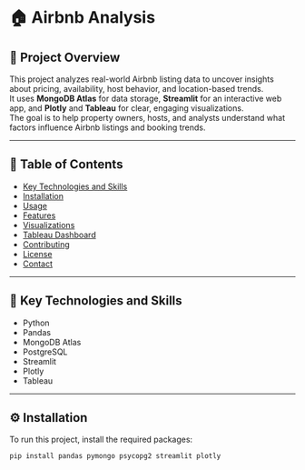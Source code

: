 # 🏠 Airbnb Analysis
 
## 📌 Project Overview    

This project analyzes real-world Airbnb listing data to uncover insights about pricing, availability, host behavior, and location-based trends.  
It uses **MongoDB Atlas** for data storage, **Streamlit** for an interactive web app, and **Plotly** and **Tableau** for clear, engaging visualizations.  
The goal is to help property owners, hosts, and analysts understand what factors influence Airbnb listings and booking trends.       
     
--- 
 
## 📑 Table of Contents
   
- [Key Technologies and Skills](#key-technologies-and-skills)    
- [Installation](#installation)
- [Usage](#usage)
- [Features](#features)
- [Visualizations](#visualizations)
- [Tableau Dashboard](#tableau-dashboard)
- [Contributing](#contributing)
- [License](#license)
- [Contact](#contact)

---

## 🚀 Key Technologies and Skills

- Python
- Pandas
- MongoDB Atlas
- PostgreSQL
- Streamlit
- Plotly
- Tableau

---

## ⚙️ Installation

To run this project, install the required packages:

```bash
pip install pandas pymongo psycopg2 streamlit plotly
